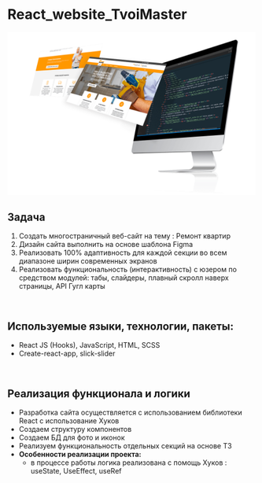 #  React_website_TvoiMaster

 
![alt text](https://github.com/AntonioMikhailov/AntonioMikhailov/blob/main/assets/tvoi-master-small.png)
## Задача
 1.	Создать многостраничный веб-сайт на тему : Ремонт квартир
2.	Дизайн сайта выполнить на основе шаблона Figma
3.	Реализовать 100% адаптивность для каждой секции во всем диапазоне ширин современных экранов
4.	Реализовать функциональность (интерактивность) с юзером по средством модулей: табы, слайдеры, плавный скролл наверх страницы,  API Гугл карты 

&nbsp;
## Используемые языки, технологии, пакеты:
-	React JS (Hooks), JavaScript, HTML, SCSS
-	Create-react-app, slick-slider


&nbsp;
## Реализация функционала и логики
-	Разработка сайта осуществляется с использованием библиотеки React  с использование Хуков
-	Создаем структуру компонентов 
-	Создаем БД для фото и иконок
-	Реализуем функциональность отдельных секций на основе ТЗ
- **Особенности реализации проекта:**
    -	в процессе работы логика реализована с помощь Хуков : useState, UseEffect, useRef
  
    
